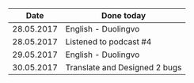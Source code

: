 |Date|Done today|
|----|----------|
|28.05.2017|English - Duolingvo|
|28.05.2017|Listened to podcast #4|
|29.05.2017|English - Duolingvo|
|30.05.2017|Translate and Designed 2 bugs|
